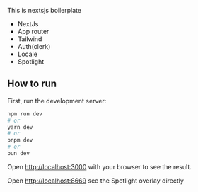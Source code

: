 This is nextsjs boilerplate

- NextJs
- App router
- Tailwind
- Auth(clerk)
- Locale
- Spotlight

## How to run

First, run the development server:

```bash
npm run dev
# or
yarn dev
# or
pnpm dev
# or
bun dev
```

Open [http://localhost:3000](http://localhost:3000) with your browser to see the result.



Open [http://localhost:8669](http://localhost:8669) see the Spotlight overlay directly
